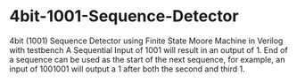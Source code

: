 # 4bit-1001-Sequence-Detector
4bit (1001) Sequence Detector using Finite State Moore Machine in Verilog with testbench
A Sequential Input of 1001 will result in an output of 1. 
End of a sequence can be used as the start of the next sequence, for example, an input of 1001001 will output a 1 after both the second and third 1.
